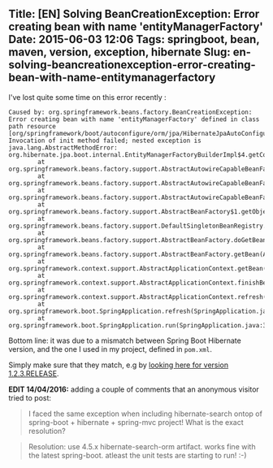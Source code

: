 Title: [EN] Solving BeanCreationException: Error creating bean with name 'entityManagerFactory'
Date: 2015-06-03 12:06
Tags: springboot, bean, maven, version, exception, hibernate
Slug: en-solving-beancreationexception-error-creating-bean-with-name-entitymanagerfactory
---
I've lost quite some time on this error recently :

```
Caused by: org.springframework.beans.factory.BeanCreationException: Error creating bean with name 'entityManagerFactory' defined in class path resource [org/springframework/boot/autoconfigure/orm/jpa/HibernateJpaAutoConfiguration.class]: Invocation of init method failed; nested exception is java.lang.AbstractMethodError: org.hibernate.jpa.boot.internal.EntityManagerFactoryBuilderImpl$4.getConfigurationValues()Ljava/util/Map;
        at org.springframework.beans.factory.support.AbstractAutowireCapableBeanFactory.initializeBean(AbstractAutowireCapableBeanFactory.java:1574)
        at org.springframework.beans.factory.support.AbstractAutowireCapableBeanFactory.doCreateBean(AbstractAutowireCapableBeanFactory.java:539)
        at org.springframework.beans.factory.support.AbstractAutowireCapableBeanFactory.createBean(AbstractAutowireCapableBeanFactory.java:476)
        at org.springframework.beans.factory.support.AbstractBeanFactory$1.getObject(AbstractBeanFactory.java:303)
        at org.springframework.beans.factory.support.DefaultSingletonBeanRegistry.getSingleton(DefaultSingletonBeanRegistry.java:230)
        at org.springframework.beans.factory.support.AbstractBeanFactory.doGetBean(AbstractBeanFactory.java:299)
        at org.springframework.beans.factory.support.AbstractBeanFactory.getBean(AbstractBeanFactory.java:194)
        at org.springframework.context.support.AbstractApplicationContext.getBean(AbstractApplicationContext.java:956)
        at org.springframework.context.support.AbstractApplicationContext.finishBeanFactoryInitialization(AbstractApplicationContext.java:747)
        at org.springframework.context.support.AbstractApplicationContext.refresh(AbstractApplicationContext.java:480)
        at org.springframework.boot.SpringApplication.refresh(SpringApplication.java:686)
        at org.springframework.boot.SpringApplication.run(SpringApplication.java:320)
```

Bottom line: it was due to a mismatch between Spring Boot Hibernate version, and the one I used in my project, defined in `pom.xml`.

Simply make sure that they match, e.g by [looking here for version 1.2.3.RELEASE](https://github.com/spring-projects/spring-boot/blob/24a791898c44087943fe8662354f0de1c41cc108/spring-boot-dependencies/pom.xml#L72).

**EDIT 14/04/2016:** adding a couple of comments that an anonymous visitor tried to post:
> I faced the same exception when including hibernate-search ontop of spring-boot + hibernate + spring-mvc project! What is the exact resolution?

> Resolution: use 4.5.x hibernate-search-orm artifact. works fine with the latest spring-boot. atleast the unit tests are starting to run! :-)
